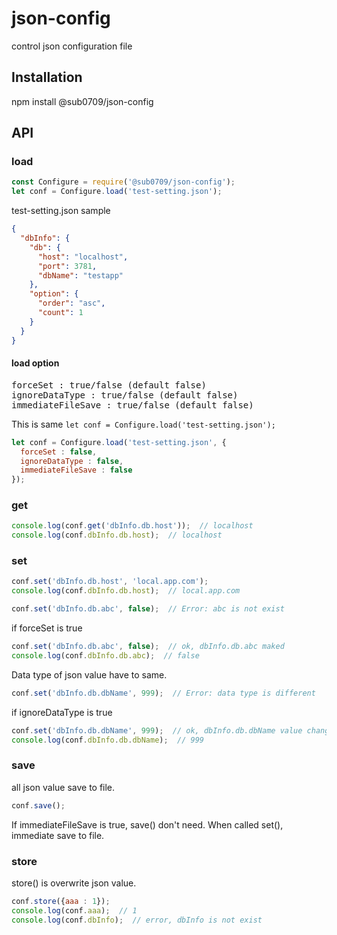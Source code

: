 # json-config
control json configuration file

## Installation
npm install @sub0709/json-config

## API

### load
```javascript
const Configure = require('@sub0709/json-config');
let conf = Configure.load('test-setting.json');
```

test-setting.json sample
```json
{
  "dbInfo": {
    "db": {
      "host": "localhost",
      "port": 3781,
      "dbName": "testapp"
    },
    "option": {
      "order": "asc",
      "count": 1
    }
  }
}
```

#### load option
<pre>
forceSet : true/false (default false)
ignoreDataType : true/false (default false)
immediateFileSave : true/false (default false)
</pre>

This is same `let conf = Configure.load('test-setting.json');`

```javascript
let conf = Configure.load('test-setting.json', {
  forceSet : false,  
  ignoreDataType : false,
  immediateFileSave : false
});
```

### get
```javascript
console.log(conf.get('dbInfo.db.host'));  // localhost
console.log(conf.dbInfo.db.host);  // localhost
```

### set
```javascript
conf.set('dbInfo.db.host', 'local.app.com');
console.log(conf.dbInfo.db.host);  // local.app.com

conf.set('dbInfo.db.abc', false);  // Error: abc is not exist
```

if forceSet is true
```javascript
conf.set('dbInfo.db.abc', false);  // ok, dbInfo.db.abc maked
console.log(conf.dbInfo.db.abc);  // false
```

Data type of json value have to same.
```javascript
conf.set('dbInfo.db.dbName', 999);  // Error: data type is different
```

if ignoreDataType is true
```javascript
conf.set('dbInfo.db.dbName', 999);  // ok, dbInfo.db.dbName value changed to number
console.log(conf.dbInfo.db.dbName);  // 999
```

### save
all json value save to file.
```javascript
conf.save();
```

If immediateFileSave is true, save() don't need. When called set(), immediate save to file.

### store
store() is overwrite json value.
```javascript
conf.store({aaa : 1});
console.log(conf.aaa);  // 1
console.log(conf.dbInfo);  // error, dbInfo is not exist
```